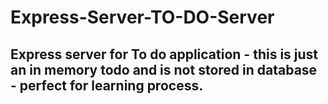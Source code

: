 # Express-Server-TO-DO-Server
## Express server for To do application - this is just an in memory todo and is not stored in database - perfect for learning process.
